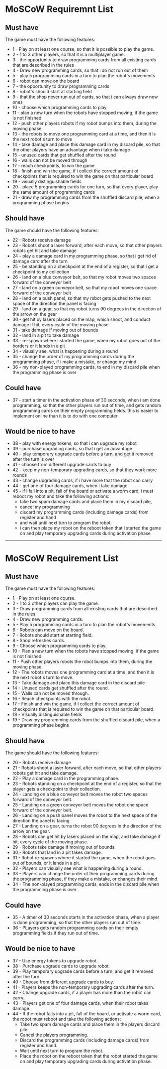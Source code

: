 # MoSCoW Requiremnt List

## Must have

The game must have the following features:

- 1 - Play on at least one course, so that it is possible to play the game.
- 2 - 1 to 3 other players, so that it is a multiplayer game.
- 3 - the opportunity to draw programming cards from all existing cards that are described in the rules
- 4 - Draw new programming cards, so that i do not run out of them
- 5 - play 5 programming cards in a turn to plan the robot's movements
- 6 - robot can move on the board
- 7 - the opportunity to draw programming cards
- 8 - robot's should start at starting field
- 9 - that the shop never run out of cards, so that i can always draw new ones
- 10 - choose which programming cards to play
- 11 - plan a new turn when the robots have stopped moving, if the game is not finished
- 12 - push other players robots if my robot bumps into them, during the moving phase
- 13 - the robots to move one programming card at a time, and then it is the next robot's turn to move
- 14 - take damage and place this damage card in my discard pile, so that the other players have an advantage when i take damage
- 15 - unused cards that get shuffled after the round
- 16 - walls can not be moved through
- 17 - reach checkpoints, to win the game
- 18 - finish and win the game, if i collect the correct amount of checkpoints that is required to win the game on that particular board
- 19 - visually distinguishable fields
- 20 - place 5 programming cards for one turn, so that every player, play the same amount of programming cards
- 21 - draw my programming cards from the shuffled discard pile, when a programming phase begins

## Should have

The game should have the following features:

- 22 - Robots receive damage
- 23 - Robots shoot a laser forward, after each move, so that other players robots get hit and take damage 
- 24 - play a damage card in my programming phase, so that i get rid of damage card after the turn
- 25 - be standing on a checkpoint at the end of a register, so that i get a checkpoint to my collection
- 26 - land on a blue conveyor belt, so that my robot moves two spaces forward of the conveyor belt
- 27 - land on a green conveyor belt, so that my robot moves one space forward of the conveyor belt
- 28 - land on a push panel, so that my robot gets pushed to the next space of the direction the panel is facing
- 29 - land on a gear, so that my robot turns 90 degrees in the direction of the arrow on the gear
- 30 - get hit by lasers placed on the map, which shoot, and conduct damage if hit, every cycle of the moving phase
- 31 - take damage if moving out of bounds
- 32 - land in a pit to take damage
- 33 - re-spawn where i started the game, when my robot goes out of the borders or it lands in a pit
- 34 - visually see, what is happening during a round
- 35 - change the order of my programming cards during the programming phase, if i make a mistake, or change my mind
- 36 - my non-played programming cards, to end in my discard pile when the programming phase is over

## Could have

- 37 - start a timer in the activation phase of 30 seconds, when i am done programming, so that the other players run out of time, and gets random programming cards on their empty programming fields. this is easier to implement online than it is to do with one computer

## Would be nice to have

- 38 - play with energy tokens, so that i can upgrade my robot
- 39 - purchase upgrading cards, so that i get an advantage
- 40 - play temporary upgrade cards before a turn, and get it removed after the turn is over
- 41 - choose from different upgrade cards to buy
- 42 - keep my non-temporary upgrading cards, so that they work more rounds
- 43 - change upgrading cards, if i have more that the robot can carry
- 44 - get one of four damage cards, when i take damage
- 45 - if i fall into a pit, fall of the board or activate a worm card, i must reboot my robot and take the following actions:
    - take two spam damage cards and place them in my discard pile,
    - cancel my programming
    - discard my programming cards (including damage cards) from register and hand
    - and wait until next turn to program the robot.
    - i can then place my robot on the reboot token that i started the game on and play temporary upgrading cards during activation phase


---------------------------------------------------------------------------------------------------------------------------------------------

# MoSCoW Requirement List

## Must have

The game must have the following features:

- 1 - Play on at least one course.
- 2 - 1 to 3 other players can play the game.
- 3 - Draw programming cards from all existing cards that are described in the rules
- 4 - Draw new programming cards.
- 5 - Play 5 programming cards in a turn to plan the robot's movements.
- 6 - Robots can move on the board.
- 7 - Robots should start at starting field.
- 8 - Shop refreshes cards.
- 9 - Choose which programming cards to play.
- 10 - Plan a new turn when the robots have stopped moving, if the game is not finished.
- 11 - Push other players robots the robot bumps into them, during the moving phase.
- 12 - The robots moves one programming card at a time, and then it is the next robot's turn to move.
- 13 - Take damage and place this damage card in the discard pile
- 14 - Unused cards get shuffled after the round.
- 15 - Walls can not be moved through.
- 16 - Reach checkpoints with the robot.
- 17 - Finish and win the game, if I collect the correct amount of checkpoints that is required to win the game on that particular board.
- 18 - Visually distinguishable fields
- 19 - Draw my programming cards from the shuffled discard pile, when a programming phase begins

## Should have

The game should have the following features:

- 20 - Robots receive damage
- 21 - Robots shoot a laser forward, after each move, so that other players robots get hit and take damage.
- 22 - Play a damage card in the programming phase.
- 23 - Robots standing on a checkpoint at the end of a register, so that the player gets a checkpoint to their collection.
- 24 - Landing on a blue conveyor belt moves the robot two spaces forward of the conveyor belt.
- 25 - Landing on a green conveyor belt moves the robot one space forward of the conveyor belt.
- 26 - Landing on a push panel moves the robot to the next space of the direction the panel is facing.
- 27 - Landing on a gear, turns the robot 90 degrees in the direction of the arrow on the gear.
- 28 - Robots can get hit by lasers placed on the map, and take damage if hit, every cycle of the moving phase.
- 29 - Robots take damage if moving out of bounds.
- 30 - Robots that land  in a pit takes damage.
- 31 - Robot re-spawns where it started the game, when the robot goes out of bounds, or it lands in a pit.
- 32 - Players can visually see what is happening during a round.
- 33 - Players can change the order of their programming cards during the programming phase, if they make a mistake, or changes their mind.
- 34 - The non-played programming cards, ends in the discard pile when the programming phase is over.

## Could have

- 35 - A timer of 30 seconds starts in the activation phase, when a player is done programming, so that the other players run out of time. 
- 36 - PLayers gets random programming cards on their empty programming fields if they run out of time.

## Would be nice to have

- 37 - Use energy tokens to upgrade robot.
- 38 - Purchase upgrade cards to upgrade robot.
- 39 - Play temporary upgrade cards before a turn, and get it removed after the turn.
- 40 - Choose from different upgrade cards to buy.
- 41 - Players keeps the non-temporary upgrading cards after the turn.
- 42 - Change upgrade cards, if a player has more than the robot can carry.
- 43 - Players get one of four damage cards, when their robot takes damage.
- 44 - If the robot falls into a pit, fall of the board, or activate a worm card, the robot must reboot and take the following actions:
  - Take two spam damage cards and place them in the players discard pile.
  - Cancel the players programming.
  - Discard the programming cards (including damage cards) from register and hand.
  - Wait until next turn to program the robot.
  - Place the robot on the reboot token that the robot started the game on and play temporary upgrading cards during activation phase.

